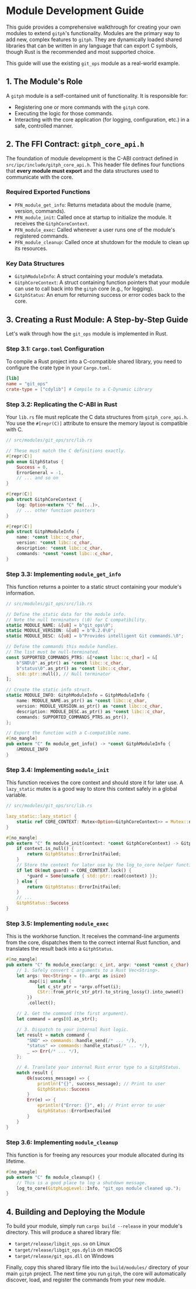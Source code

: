 # Module Development Guide

This guide provides a comprehensive walkthrough for creating your own modules to extend `gitph`'s functionality. Modules are the primary way to add new, complex features to `gitph`. They are dynamically loaded shared libraries that can be written in any language that can export C symbols, though Rust is the recommended and most supported choice.

This guide will use the existing `git_ops` module as a real-world example.

## 1. The Module's Role

A `gitph` module is a self-contained unit of functionality. It is responsible for:
- Registering one or more commands with the `gitph` core.
- Executing the logic for those commands.
- Interacting with the core application (for logging, configuration, etc.) in a safe, controlled manner.

## 2. The FFI Contract: `gitph_core_api.h`

The foundation of module development is the C-ABI contract defined in `src/ipc/include/gitph_core_api.h`. This header file defines four functions that **every module must export** and the data structures used to communicate with the core.

### Required Exported Functions

- `PFN_module_get_info`: Returns metadata about the module (name, version, commands).
- `PFN_module_init`: Called once at startup to initialize the module. It receives the `GitphCoreContext`.
- `PFN_module_exec`: Called whenever a user runs one of the module's registered commands.
- `PFN_module_cleanup`: Called once at shutdown for the module to clean up its resources.

### Key Data Structures

- `GitphModuleInfo`: A struct containing your module's metadata.
- `GitphCoreContext`: A struct containing function pointers that your module can use to call back into the `gitph` core (e.g., for logging).
- `GitphStatus`: An enum for returning success or error codes back to the core.

## 3. Creating a Rust Module: A Step-by-Step Guide

Let's walk through how the `git_ops` module is implemented in Rust.

### Step 3.1: `Cargo.toml` Configuration

To compile a Rust project into a C-compatible shared library, you need to configure the crate type in your `Cargo.toml`.

```toml
[lib]
name = "git_ops"
crate-type = ["cdylib"] # Compile to a C-Dynamic Library
```

### Step 3.2: Replicating the C-ABI in Rust

Your `lib.rs` file must replicate the C data structures from `gitph_core_api.h`. You use the `#[repr(C)]` attribute to ensure the memory layout is compatible with C.

```rust
// src/modules/git_ops/src/lib.rs

// These must match the C definitions exactly.
#[repr(C)]
pub enum GitphStatus {
    Success = 0,
    ErrorGeneral = -1,
    // ... and so on
}

#[repr(C)]
pub struct GitphCoreContext {
    log: Option<extern "C" fn(...)>,
    // ... other function pointers
}

#[repr(C)]
pub struct GitphModuleInfo {
    name: *const libc::c_char,
    version: *const libc::c_char,
    description: *const libc::c_char,
    commands: *const *const libc::c_char,
}
```

### Step 3.3: Implementing `module_get_info`

This function returns a pointer to a static struct containing your module's information.

```rust
// src/modules/git_ops/src/lib.rs

// Define the static data for the module info.
// Note the null terminators (\0) for C compatibility.
static MODULE_NAME: &[u8] = b"git_ops\0";
static MODULE_VERSION: &[u8] = b"0.2.0\0";
static MODULE_DESC: &[u8] = b"Provides intelligent Git commands.\0";

// Define the commands this module handles.
// The list must be null-terminated.
const SUPPORTED_COMMANDS_PTRS: &[*const libc::c_char] = &[
    b"SND\0".as_ptr() as *const libc::c_char,
    b"status\0".as_ptr() as *const libc::c_char,
    std::ptr::null(), // Null terminator
];

// Create the static info struct.
static MODULE_INFO: GitphModuleInfo = GitphModuleInfo {
    name: MODULE_NAME.as_ptr() as *const libc::c_char,
    version: MODULE_VERSION.as_ptr() as *const libc::c_char,
    description: MODULE_DESC.as_ptr() as *const libc::c_char,
    commands: SUPPORTED_COMMANDS_PTRS.as_ptr(),
};

// Export the function with a C-compatible name.
#[no_mangle]
pub extern "C" fn module_get_info() -> *const GitphModuleInfo {
    &MODULE_INFO
}
```

### Step 3.4: Implementing `module_init`

This function receives the core context and should store it for later use. A `lazy_static` mutex is a good way to store this context safely in a global variable.

```rust
// src/modules/git_ops/src/lib.rs

lazy_static::lazy_static! {
    static ref CORE_CONTEXT: Mutex<Option<GitphCoreContext>> = Mutex::new(None);
}

#[no_mangle]
pub extern "C" fn module_init(context: *const GitphCoreContext) -> GitphStatus {
    if context.is_null() {
        return GitphStatus::ErrorInitFailed;
    }
    // Store the context for later use by the log_to_core helper function.
    if let Ok(mut guard) = CORE_CONTEXT.lock() {
        *guard = Some(unsafe { std::ptr::read(context) });
    } else {
        return GitphStatus::ErrorInitFailed;
    }
    // ...
    GitphStatus::Success
}
```

### Step 3.5: Implementing `module_exec`

This is the workhorse function. It receives the command-line arguments from the core, dispatches them to the correct internal Rust function, and translates the result back into a `GitphStatus`.

```rust
#[no_mangle]
pub extern "C" fn module_exec(argc: c_int, argv: *const *const c_char) -> GitphStatus {
    // 1. Safely convert C arguments to a Rust Vec<String>.
    let args: Vec<String> = (0..argc as isize)
        .map(|i| unsafe {
            let c_str_ptr = *argv.offset(i);
            CStr::from_ptr(c_str_ptr).to_string_lossy().into_owned()
        })
        .collect();

    // 2. Get the command (the first argument).
    let command = args[0].as_str();

    // 3. Dispatch to your internal Rust logic.
    let result = match command {
        "SND" => commands::handle_send(/* ... */),
        "status" => commands::handle_status(/* ... */),
        _ => Err(/* ... */),
    };

    // 4. Translate your internal Rust error type to a GitphStatus.
    match result {
        Ok(success_message) => {
            println!("{}", success_message); // Print to user
            GitphStatus::Success
        }
        Err(e) => {
            eprintln!("Error: {}", e); // Print error to user
            GitphStatus::ErrorExecFailed
        }
    }
}
```

### Step 3.6: Implementing `module_cleanup`

This function is for freeing any resources your module allocated during its lifetime.

```rust
#[no_mangle]
pub extern "C" fn module_cleanup() {
    // This is a good place to log a shutdown message.
    log_to_core(GitphLogLevel::Info, "git_ops module cleaned up.");
}
```

## 4. Building and Deploying the Module

To build your module, simply run `cargo build --release` in your module's directory. This will produce a shared library file:
- `target/release/libgit_ops.so` on Linux
- `target/release/libgit_ops.dylib` on macOS
- `target/release/git_ops.dll` on Windows

Finally, copy this shared library file into the `build/modules/` directory of your main `gitph` project. The next time you run `gitph`, the core will automatically discover, load, and register the commands from your new module.
